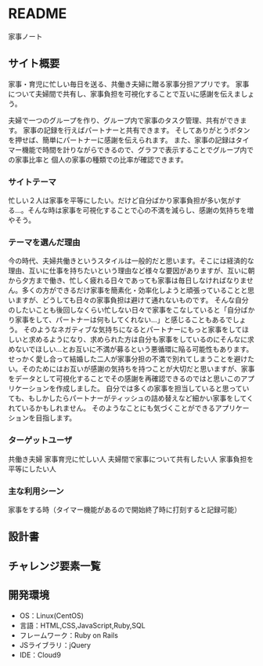 # README

家事ノート
## サイト概要
家事・育児に忙しい毎日を送る、共働き夫婦に贈る家事分担アプリです。
家事について夫婦間で共有し、家事負担を可視化することで互いに感謝を伝えましょう。

夫婦で一つのグループを作り、グループ内で家事のタスク管理、共有ができます。
家事の記録を行えばパートナーと共有できます。
そしてありがとうボタンを押せば、簡単にパートナーに感謝を伝えられます。
また、家事の記録はタイマー機能で時間を計りながらできるので、グラフで表示することでグループ内での家事比率と
個人の家事の種類での比率が確認できます。


### サイトテーマ
忙しい２人は家事を平等にしたい。だけど自分ばかり家事負担が多い気がする…。そんな時は家事を可視化することで心の不満を減らし、感謝の気持ちを増やそう。

### テーマを選んだ理由
今の時代、夫婦共働きというスタイルは一般的だと思います。そこには経済的な理由、互いに仕事を持ちたいという理由など様々な要因がありますが、互いに朝から夕方まで働き、忙しく疲れる日々であっても家事は毎日しなければなりません。多くの方ができるだけ家事を簡素化・効率化しようと頑張っていることと思いますが、どうしても日々の家事負担は避けて通れないものです。
そんな自分のしたいことも後回しなくらい忙しない日々で家事をこなしていると「自分ばかり家事をして、パートナーは何もしてくれない…」と感じることもあるでしょう。
そのようなネガティブな気持ちになるとパートナーにもっと家事をしてほしいと求めるようになり、求められた方は自分も家事をしているのにそんなに求めないでほしい…とお互いに不満が募るという悪循環に陥る可能性もあります。
せっかく愛し合って結婚した二人が家事分担の不満で別れてしまうことを避けたい。そのためにはお互いが感謝の気持ちを持つことが大切だと思いますが、家事をデータとして可視化することでその感謝を再確認できるのではと思いこのアプリケーションを作成しました。
自分では多くの家事を担当していると思っていても、もしかしたらパートナーがティッシュの詰め替えなど細かい家事をしてくれているかもしれません。
そのようなことにも気づくことができるアプリケーションを目指します。
### ターゲットユーザ
共働き夫婦
家事育児に忙しい人
夫婦間で家事について共有したい人
家事負担を平等にしたい人


### 主な利用シーン
家事をする時（タイマー機能があるので開始終了時に打刻すると記録可能）

## 設計書


## チャレンジ要素一覧

## 開発環境
- OS：Linux(CentOS)
- 言語：HTML,CSS,JavaScript,Ruby,SQL
- フレームワーク：Ruby on Rails
- JSライブラリ：jQuery
- IDE：Cloud9
